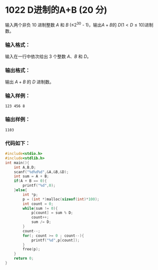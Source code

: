 # 1022 D进制的A+B (20 分)
输入两个非负 10 进制整数 $A$ 和 $B$ (≤$2^{30}$  - 1)，输出$A + B$的 $D$$(1< D ≤10)$进制数。
### 输入格式：
输入在一行中依次给出 3 个整数 $A$、$B$ 和 $D$。
### 输出格式：
输出 $A + B$ 的 $D$ 进制数。
### 输入样例：
```
123 456 8
```
### 输出样例：
```
1103
```
### 代码如下：
```c
#include<stdio.h>
#include<stdlib.h>
int main(){
    int A,B,D;
    scanf("%d%d%d",&A,&B,&D);
    int sum = A + B;
    if(A + B == 0){
        printf("%d",0);
    }else{
        int *p;
        p = (int *)malloc(sizeof(int)*100);
        int count = 0;
        while(sum != 0){
            p[count] = sum % D;
            count++;
            sum /= D;
        }
        count--;
        for(; count >= 0 ; count--){
            printf("%d",p[count]);
        }
        free(p);
    }
    return 0;
}
```